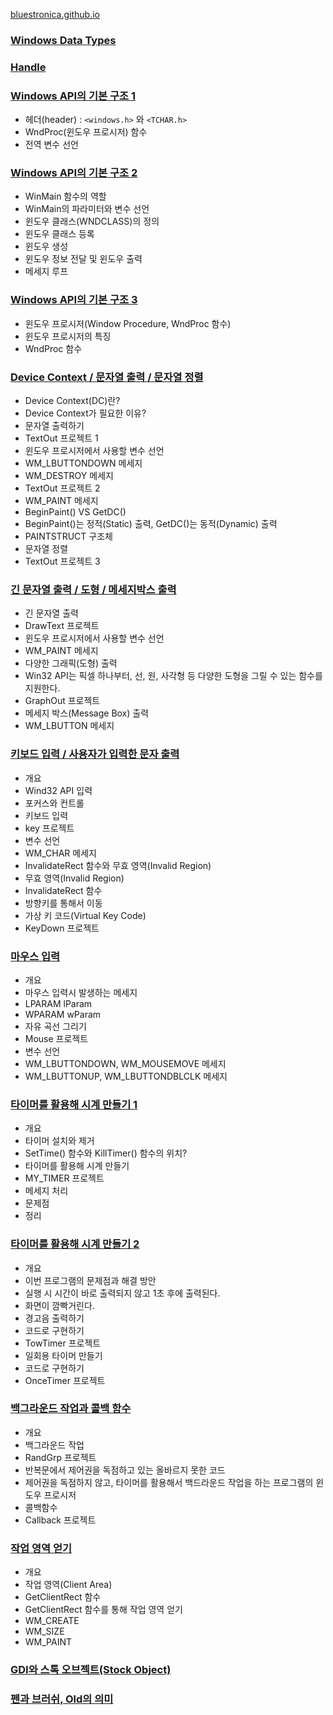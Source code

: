 [bluestronica.github.io](https://bluestronica.github.io/)

### [Windows Data Types](https://github.com/bluestronica/bluestronica.github.io/blob/main/WindowsAPI/Windows_Data_Types.md)

### [Handle](https://github.com/bluestronica/bluestronica.github.io/blob/main/WindowsAPI/Handle.md)

### [Windows API의 기본 구조 1](https://github.com/bluestronica/bluestronica.github.io/blob/main/WindowsAPI/Basic_Structures.md)
- 헤더(header) : `<windows.h>` 와 `<TCHAR.h>`
- WndProc(윈도우 프로시저) 함수
- 전역 변수 선언

### [Windows API의 기본 구조 2](https://github.com/bluestronica/bluestronica.github.io/blob/main/WindowsAPI/Basic_Structures2.md)
- WinMain 함수의 역할
- WinMain의 파라미터와 변수 선언
- 윈도우 클래스(WNDCLASS)의 정의
- 윈도우 클래스 등록
- 윈도우 생성
- 윈도우 정보 전달 및 윈도우 출력
- 메세지 루프

### [Windows API의 기본 구조 3](https://github.com/bluestronica/bluestronica.github.io/blob/main/WindowsAPI/Basic_Structures3.md)
- 윈도우 프로시저(Window Procedure, WndProc 함수)
- 윈도우 프로시저의 특징
- WndProc 함수

### [Device Context / 문자열 출력 / 문자열 정렬](https://github.com/bluestronica/bluestronica.github.io/blob/main/WindowsAPI/DC_String.md)
- Device Context(DC)란?
- Device Context가 필요한 이유?
- 문자열 출력하기
- TextOut 프로젝트 1
- 윈도우 프로시저에서 사용할 변수 선언
- WM_LBUTTONDOWN 메세지
- WM_DESTROY 메세지
- TextOut 프로젝트 2
- WM_PAINT 메세지
- BeginPaint() VS GetDC()
- BeginPaint()는 정적(Static) 출력, GetDC()는 동적(Dynamic) 출력
- PAINTSTRUCT 구조체
- 문자열 정렬
- TextOut 프로젝트 3

### [긴 문자열 출력 / 도형 / 메세지박스 출력](https://github.com/bluestronica/bluestronica.github.io/blob/main/WindowsAPI/DrawText_GraphOut_MessageBox.md)
- 긴 문자열 출력
- DrawText 프로젝트
- 윈도우 프로시저에서 사용할 변수 선언
- WM_PAINT 메세지
- 다양한 그래픽(도형) 출력
- Win32 API는 픽셀 하나부터, 선, 원, 사각형 등 다양한 도형을 그릴 수 있는 함수를 지원한다.
- GraphOut 프로젝트
- 메세지 박스(Message Box) 출력
- WM_LBUTTON 메세지

### [키보드 입력 / 사용자가 입력한 문자 출력](https://github.com/bluestronica/bluestronica.github.io/blob/main/WindowsAPI/KeyBoard.md)
- 개요
- Wind32 API 입력
- 포커스와 컨트롤
- 키보드 입력
- key 프로젝트
- 변수 선언
- WM_CHAR 메세지
- InvalidateRect 함수와 무효 영역(Invalid Region)
- 무효 영역(Invalid Region)
- InvalidateRect 함수
- 방향키를 통해서 이동
- 가상 키 코드(Virtual Key Code)
- KeyDown 프로젝트

### [마우스 입력](https://github.com/bluestronica/bluestronica.github.io/blob/main/WindowsAPI/Mouse.md)
- 개요
- 마우스 입력시 발생하는 메세지
- LPARAM lParam
- WPARAM wParam
- 자유 곡선 그리기
- Mouse 프로젝트
- 변수 선언
- WM_LBUTTONDOWN, WM_MOUSEMOVE 메세지
- WM_LBUTTONUP, WM_LBUTTONDBLCLK 메세지

### [타이머를 활용해 시계 만들기 1](https://github.com/bluestronica/bluestronica.github.io/blob/main/WindowsAPI/Timer.md)
- 개요
- 타이머 설치와 제거
- SetTime() 함수와 KillTimer() 함수의 위치?
- 타이머를 활용해 시계 만들기
- MY_TIMER 프로젝트
- 메세지 처리
- 문제점
- 정리 

### [타이머를 활용해 시계 만들기 2](https://github.com/bluestronica/bluestronica.github.io/blob/main/WindowsAPI/Timer2.md)
- 개요
- 이번 프로그램의 문제점과 해결 방안
- 실행 시 시간이 바로 출력되지 않고 1초 후에 출력된다.
- 화면이 깜빡거린다.
- 경고음 출력하기
- 코드로 구현하기
- TowTimer 프로젝트
- 일회용 타이머 만들기
- 코드로 구현하기
- OnceTimer 프로젝트


### [백그라운드 작업과 콜백 함수](https://github.com/bluestronica/bluestronica.github.io/blob/main/WindowsAPI/BackgroundTask_CallbackFunction.md)
- 개요
- 백그라운드 작업
- RandGrp 프로젝트
- 반복문에서 제어권을 독점하고 있는 올바르지 못한 코드
- 제어권을 독점하지 않고, 타이머를 활용해서 백드라운드 작업을 하는 프로그램의 윈도우 프로시저
- 콜백함수
- Callback 프로젝트

### [작업 영역 얻기](https://github.com/bluestronica/bluestronica.github.io/blob/main/WindowsAPI/Client_Area.md)
- 개요
- 작업 영역(Client Area)
- GetClientRect 함수
- GetClientRect 함수를 통해 작업 영역 얻기
- WM_CREATE
- WM_SIZE
- WM_PAINT

### [GDI와 스톡 오브젝트(Stock Object)](https://github.com/bluestronica/bluestronica.github.io/blob/main/WindowsAPI/GDI_StockObject.md)

### [펜과 브러쉬, Old의 의미](https://github.com/bluestronica/bluestronica.github.io/blob/main/WindowsAPI/Pen_Brush_Old.md)










